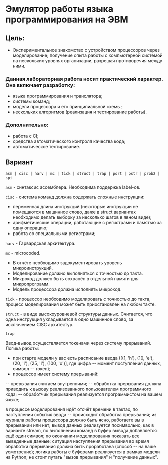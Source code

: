 # Эмулятор работы языка программирования на ЭВМ

## Цель:

- Экспериментальное знакомство с устройством процессоров через моделирование;
получение опыта работы с компьютерной системой на нескольких уровнях организации, разрешая противоречия между ними.

### Данная лабораторная работа носит практический характер. Она включает разработку:

- языка программирования и транслятора;
- системы команд;
- модели процессора и его принципиальной схемы;
- нескольких алгоритмов (реализация и тестирование работы).

### Дополнительно:

- работа с CI;
- средства автоматического контроля качества кода;
- автоматическое тестирование.

## Вариант

```asm | cisc | harv | mc | tick | struct | trap | port | pstr | prob2 | spi```

```asm``` - синтаксис ассемблера. Необходима поддержка label-ов.

```cisc``` - система команд должна содержать сложные инструкции:
- переменная длина инструкций (некоторые инструкции не помещаются в машинное слово, даже в struct вариантах необходимо делать выборку за несколько шагов в явном виде);
- арифметические операции, работающие с регистрами и памятью за одну операцию;
- работа со специальными регистрами;

```harv``` - Гарвардская архитектура.

```mc``` - microcoded.
- В отчёте необходимо задокументировать уровень микроинструкций.
- Моделирование должно выполняться с точностью до такта.
- Микрокод должен быть сохранён в отдельной памяти для микропрограмм.
- Модель процессора должна исполнять микрокод.

```tick``` - процессор необходимо моделировать с точностью до такта, процесс моделирования может быть приостановлен на любом такте.

```struct``` - в виде высокоуровневой структуры данных. Считается, что одна инструкция укладывается в одно машинное слово, за исключением CISC архитектур.

```trap```

Ввод-вывод осуществляется токенами через систему прерываний. Логика работы:

- при старте модели у вас есть расписание ввода ([(1, 'h'), (10, 'e'), (20, 'l'), (25, 'l'), (100, 'o')], где цифра -- момент поступления данных, символ -- токен);
- процессор имеет систему прерываний:

-- прерывания считаем внутренними;
-- обработка прерывания должна приводить к вызову реализованного пользователем программного кода;
-- обработчик прерывания реализуется программистом на вашем языке;


в процессе моделирования идёт отсчёт времени в тактах, по наступлении события ввода -- происходит обработка прерывания;
из журнала работы процессора должно быть ясно, работаете вы в прерывании или нет;
вывод данных реализуется посимвольно, как в варианте stream, по выполнении команд в буфер вывода добавляется ещё один символ;
по окончании моделирования показать все выведенные данные;
ситуация наступления прерывания во время обработки прерывания должна быть проработана (способ -- на ваше усмотрение);
логика работы с буферами реализуется в рамках модели на Python;
не стоит путать "вызов прерывания" и "получение данных".